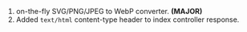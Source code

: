 1. on-the-fly SVG/PNG/JPEG to WebP converter. **(MAJOR)**
2. Added `text/html` content-type header to index controller response.